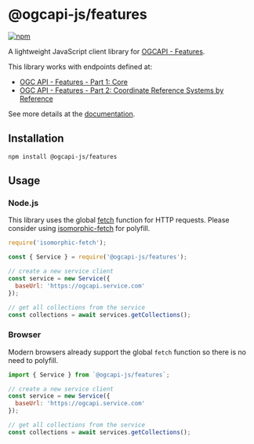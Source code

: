 # @ogcapi-js/features

[![npm](https://img.shields.io/npm/v/@ogcapi-js/features)](https://www.npmjs.com/package/@ogcapi-js/features)

A lightweight JavaScript client library for [OGCAPI - Features](https://github.com/opengeospatial/ogcapi-features).

This library works with endpoints defined at:
* [OGC API - Features - Part 1: Core](http://docs.opengeospatial.org/DRAFTS/17-069r2.html)
* [OGC API - Features - Part 2: Coordinate Reference Systems by Reference](http://docs.opengeospatial.org/is/18-058/18-058.html)

See more details at the [documentation](https://haoliangyu.github.io/ogcapi-js).

## Installation

```
npm install @ogcapi-js/features
```

## Usage

### Node.js

This library uses the global [fetch](https://fetch.spec.whatwg.org/) function for HTTP requests. Please consider using [isomorphic-fetch](https://www.npmjs.com/package/isomorphic-fetch) for polyfill.


``` javascript
require('isomorphic-fetch');

const { Service } = require('@ogcapi-js/features');

// create a new service client
const service = new Service({
  baseUrl: 'https://ogcapi.service.com'
});

// get all collections from the service
const collections = await services.getCollections();
```

### Browser

Modern browsers already support the global `fetch` function so there is no need to polyfill.

``` javascript
import { Service } from `@ogcapi-js/features`;

// create a new service client
const service = new Service({
  baseUrl: 'https://ogcapi.service.com'
});

// get all collections from the service
const collections = await services.getCollections();
```